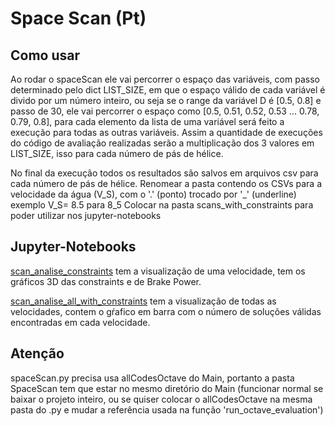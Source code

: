 # Space Scan (Pt)

## Como usar
Ao rodar o spaceScan ele vai percorrer o espaço das variáveis, com passo determinado pelo dict LIST_SIZE, em que o espaço válido de cada variável é divido por um número inteiro, ou seja se o range da variável D é [0.5, 0.8] e passo de 30, ele vai percorrer o espaço como [0.5, 0.51, 0.52, 0.53 ... 0.78, 0.79, 0.8], para cada elemento da lista de uma variável será feito a execução para todas as outras variáveis. Assim a quantidade de execuções do código de avaliação realizadas serão a multiplicação dos 3 valores em LIST_SIZE, isso para cada número de pás de hélice.

No final da execução todos os resultados são salvos em arquivos csv para cada número de pás de hélice.
Renomear a pasta contendo os CSVs para a velocidade da água (V_S), com o '.' (ponto) trocado por '_' (underline) exemplo V_S= 8.5 para 8_5
Colocar na pasta scans_with_constraints para poder utilizar nos jupyter-notebooks

## Jupyter-Notebooks
[scan_analise_constraints](scan_analise_constraints.ipynb) tem a visualização de uma velocidade, tem os gráficos 3D das constraints e de Brake Power.

[scan_analise_all_with_constraints](scan_analise_all_with_constraints.ipynb) tem a visualização de todas as velocidades, contem o gŕafico em barra com o número de soluções válidas encontradas em cada velocidade.

## Atenção
spaceScan.py precisa usa allCodesOctave do Main, portanto a pasta SpaceScan tem que estar no mesmo diretório do Main (funcionar normal se baixar o projeto inteiro, ou se quiser colocar o allCodesOctave na mesma pasta do .py e mudar a referência usada na função 'run_octave_evaluation')
